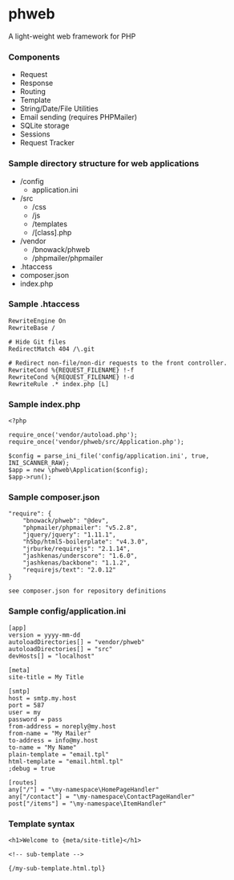 phweb
=====

A light-weight web framework for PHP

### Components

* Request
* Response
* Routing
* Template
* String/Date/File Utilities
* Email sending (requires PHPMailer)
* SQLite storage
* Sessions
* Request Tracker

### Sample directory structure for web applications

* /config
    * application.ini
* /src
    * /css
    * /js
    * /templates
    * /[class].php
* /vendor
    * /bnowack/phweb
    * /phpmailer/phpmailer
* .htaccess
* composer.json
* index.php

### Sample .htaccess
    RewriteEngine On
    RewriteBase /

    # Hide Git files 
    RedirectMatch 404 /\.git

    # Redirect non-file/non-dir requests to the front controller.
    RewriteCond %{REQUEST_FILENAME} !-f
    RewriteCond %{REQUEST_FILENAME} !-d
    RewriteRule .* index.php [L]


### Sample index.php

    <?php

    require_once('vendor/autoload.php');
    require_once('vendor/phweb/src/Application.php');

    $config = parse_ini_file('config/application.ini', true, INI_SCANNER_RAW);
    $app = new \phweb\Application($config);
    $app->run();


### Sample composer.json

    "require": {
        "bnowack/phweb": "@dev",
        "phpmailer/phpmailer": "v5.2.8",
        "jquery/jquery": "1.11.1",
        "h5bp/html5-boilerplate": "v4.3.0",
        "jrburke/requirejs": "2.1.14",
        "jashkenas/underscore": "1.6.0",
        "jashkenas/backbone": "1.1.2",
        "requirejs/text": "2.0.12"
    }

    see composer.json for repository definitions


### Sample config/application.ini

    [app]
    version = yyyy-mm-dd
    autoloadDirectories[] = "vendor/phweb"
    autoloadDirectories[] = "src"
    devHosts[] = "localhost"

    [meta]
    site-title = My Title

    [smtp]
    host = smtp.my.host
    port = 587
    user = my
    password = pass
    from-address = noreply@my.host
    from-name = "My Mailer"
    to-address = info@my.host
    to-name = "My Name"
    plain-template = "email.tpl"
    html-template = "email.html.tpl"
    ;debug = true

    [routes]
    any["/"] = "\my-namespace\HomePageHandler"
    any["/contact"] = "\my-namespace\ContactPageHandler"
    post["/items"] = "\my-namespace\ItemHandler"


### Template syntax

    <h1>Welcome to {meta/site-title}</h1>

    <!-- sub-template -->

    {/my-sub-template.html.tpl}

